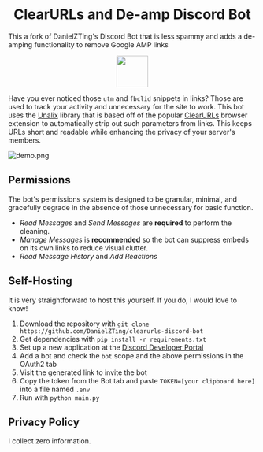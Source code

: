 <h1 align="center">ClearURLs and De-amp Discord Bot</h1>

This a fork of DanielZTing's Discord Bot that is less spammy and adds a de-amping functionality to remove Google AMP links

<p align="center">
	<img src="https://gitlab.com/KevinRoebert/ClearUrls/raw/master/img/clearurls.svg" width="64px" height="64px" margin-left="auto"/>
</p>

Have you ever noticed those `utm` and `fbclid` snippets in links? Those are used to track your activity and unnecessary for the site to work. This bot uses the [Unalix](https://github.com/AmanoTeam/Unalix) library that is based off of the popular [ClearURLs](https://github.com/ClearURLs/Addon) browser extension to automatically strip out such parameters from links. This keeps URLs short and readable while enhancing the privacy of your server's members.

![demo.png](demo.png)

## Permissions
The bot's permissions system is designed to be granular, minimal, and gracefully degrade in the absence of those unnecessary for basic function.

- *Read Messages* and *Send Messages* are **required** to perform the cleaning.
- *Manage Messages* is **recommended** so the bot can suppress embeds on its own links to reduce visual clutter.
- *Read Message History* and *Add Reactions*

## Self-Hosting
It is very straightforward to host this yourself. If you do, I would love to know!

1. Download the repository with `git clone https://github.com/DanielZTing/clearurls-discord-bot`
2. Get dependencies with `pip install -r requirements.txt`
3. Set up a new application at the [Discord Developer Portal](https://discord.com/developers/applications)
4. Add a bot and check the `bot` scope and the above permissions in the OAuth2 tab
5. Visit the generated link to invite the bot
6. Copy the token from the Bot tab and paste `TOKEN=[your clipboard here]` into a file named `.env`
7. Run with `python main.py`

## Privacy Policy
I collect zero information.
